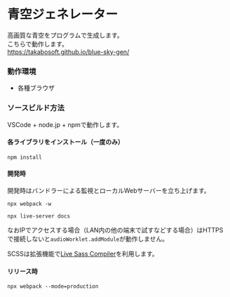 # 青空ジェネレーター

高画質な青空をプログラムで生成します。  
こちらで動作します。  
https://takabosoft.github.io/blue-sky-gen/

### 動作環境

* 各種ブラウザ

### ソースビルド方法

VSCode + node.jp + npmで動作します。

#### 各ライブラリをインストール（一度のみ）

```
npm install
```

#### 開発時

開発時はバンドラーによる監視とローカルWebサーバーを立ち上げます。

```
npx webpack -w
```

```
npx live-server docs
```

なおIPでアクセスする場合（LAN内の他の端末で試すなどする場合）はHTTPSで接続しないと`audioWorklet.addModule`が動作しません。

SCSSは拡張機能で[Live Sass Compiler](https://marketplace.visualstudio.com/items?itemName=glenn2223.live-sass)を利用します。

#### リリース時

```
npx webpack --mode=production
```
